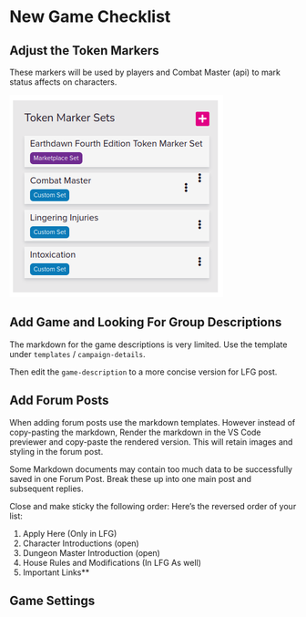 # New Game Checklist

## Adjust the Token Markers

These markers will be used by players and Combat Master (api) to mark status affects on characters.

![Token Markers](./images/token-marker-sets.png)

## Add Game and Looking For Group Descriptions

The markdown for the game descriptions is very limited. Use the template under `templates` / `campaign-details`.

Then edit the `game-description` to a more concise version for LFG post.

## Add Forum Posts

When adding forum posts use the markdown templates. However instead of copy-pasting the markdown, Render the markdown in the VS Code previewer and copy-paste the rendered version. This will retain images and styling in the forum post.

Some Markdown documents may contain too much data to be successfully saved in one Forum Post. Break these up into one main post and subsequent replies.

Close and make sticky the following order:
Here’s the reversed order of your list:

1. Apply Here (Only in LFG)  
2. Character Introductions (open)  
3. Dungeon Master Introduction (open)  
4. House Rules and Modifications (In LFG As well)  
5. Important Links**


## Game Settings

